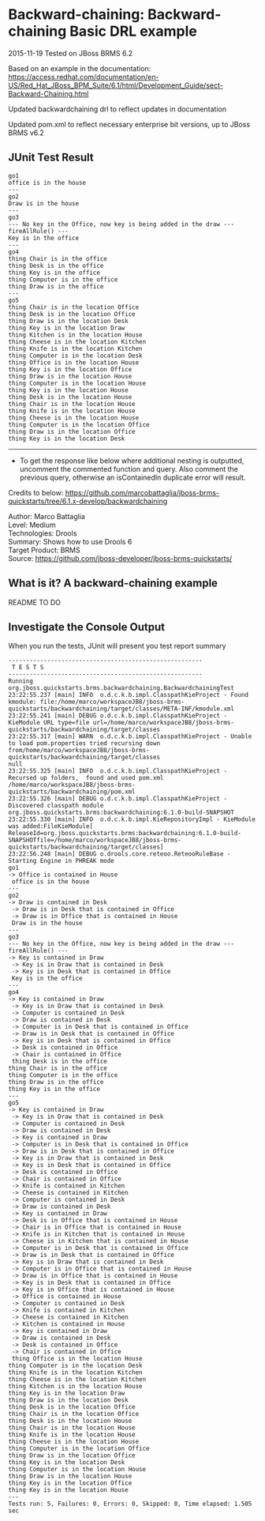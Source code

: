 Backward-chaining: Backward-chaining Basic DRL example
===

2015-11-19
Tested on JBoss BRMS 6.2

Based on an example in the documentation: https://access.redhat.com/documentation/en-US/Red_Hat_JBoss_BPM_Suite/6.1/html/Development_Guide/sect-Backward-Chaining.html

Updated backwardchaining drl to reflect updates in documentation

Updated pom.xml to reflect necessary enterprise bit versions, up to JBoss BRMS v6.2

JUnit Test Result
---

    go1
    office is in the house
    ---
    go2
    Draw is in the house
    ---
    go3
    --- No key in the Office, now key is being added in the draw --- fireAllRule() ---
    Key is in the office
    ---
    go4
    thing Chair is in the office
    thing Desk is in the office
    thing Key is in the office
    thing Computer is in the office
    thing Draw is in the office
    ---
    go5
    thing Chair is in the location Office
    thing Desk is in the location Office
    thing Draw is in the location Desk
    thing Key is in the location Draw
    thing Kitchen is in the location House
    thing Cheese is in the location Kitchen
    thing Knife is in the location Kitchen
    thing Computer is in the location Desk
    thing Office is in the location House
    thing Key is in the location Office
    thing Draw is in the location House
    thing Computer is in the location House
    thing Key is in the location House
    thing Desk is in the location House
    thing Chair is in the location House
    thing Knife is in the location House
    thing Cheese is in the location House
    thing Computer is in the location Office
    thing Draw is in the location Office
    thing Key is in the location Desk

---
* To get the response like below where additional nesting is outputted, uncomment the commented function and query.  Also comment the previous query, otherwise an isContainedIn duplicate error will result.

Credits to below:
https://github.com/marcobattaglia/jboss-brms-quickstarts/tree/6.1.x-develop/backwardchaining

Author: Marco Battaglia  
Level: Medium  
Technologies: Drools  
Summary: Shows how to use Drools 6  
Target Product: BRMS  
Source: <https://github.com/jboss-developer/jboss-brms-quickstarts/>  

What is it? A backward-chaining example 
-----------

README TO DO

Investigate the Console Output
----------------------------

When you run the tests, JUnit will present you test report summary
    
    -------------------------------------------------------
     T E S T S
    -------------------------------------------------------
    Running org.jboss.quickstarts.brms.backwardchaining.BackwardchainingTest
    23:22:55.237 [main] INFO  o.d.c.k.b.impl.ClasspathKieProject - Found kmodule: file:/home/marco/workspaceJB8/jboss-brms-quickstarts/backwardchaining/target/classes/META-INF/kmodule.xml
    23:22:55.241 [main] DEBUG o.d.c.k.b.impl.ClasspathKieProject - KieModule URL type=file url=/home/marco/workspaceJB8/jboss-brms-quickstarts/backwardchaining/target/classes
    23:22:55.317 [main] WARN  o.d.c.k.b.impl.ClasspathKieProject - Unable to load pom.properties tried recursing down from/home/marco/workspaceJB8/jboss-brms-quickstarts/backwardchaining/target/classes
    null
    23:22:55.325 [main] INFO  o.d.c.k.b.impl.ClasspathKieProject - Recursed up folders,  found and used pom.xml /home/marco/workspaceJB8/jboss-brms-quickstarts/backwardchaining/pom.xml
    23:22:55.326 [main] DEBUG o.d.c.k.b.impl.ClasspathKieProject - Discovered classpath module org.jboss.quickstarts.brms:backwardchaining:6.1.0-build-SNAPSHOT
    23:22:55.330 [main] INFO  o.d.c.k.b.impl.KieRepositoryImpl - KieModule was added:FileKieModule[ ReleaseId=org.jboss.quickstarts.brms:backwardchaining:6.1.0-build-SNAPSHOTfile=/home/marco/workspaceJB8/jboss-brms-quickstarts/backwardchaining/target/classes]
    23:22:56.248 [main] DEBUG o.drools.core.reteoo.ReteooRuleBase - Starting Engine in PHREAK mode
    go1
    -> Office is contained in House  
     office is in the house
    ---
    go2
    -> Draw is contained in Desk  
     -> Draw is in Desk that is contained in Office  
     -> Draw is in Office that is contained in House  
     Draw is in the house
    ---
    go3
    --- No key in the Office, now key is being added in the draw --- fireAllRule() ---
    -> Key is contained in Draw  
     -> Key is in Draw that is contained in Desk  
     -> Key is in Desk that is contained in Office  
     Key is in the office
    ---
    go4
    -> Key is contained in Draw  
     -> Key is in Draw that is contained in Desk  
     -> Computer is contained in Desk  
     -> Draw is contained in Desk  
     -> Computer is in Desk that is contained in Office  
     -> Draw is in Desk that is contained in Office  
     -> Key is in Desk that is contained in Office  
     -> Desk is contained in Office  
     -> Chair is contained in Office  
     thing Desk is in the office
    thing Chair is in the office
    thing Computer is in the office
    thing Draw is in the office
    thing Key is in the office
    ---
    go5
    -> Key is contained in Draw  
     -> Key is in Draw that is contained in Desk  
     -> Computer is contained in Desk  
     -> Draw is contained in Desk  
     -> Key is contained in Draw  
     -> Computer is in Desk that is contained in Office  
     -> Draw is in Desk that is contained in Office  
     -> Key is in Draw that is contained in Desk  
     -> Key is in Desk that is contained in Office  
     -> Desk is contained in Office  
     -> Chair is contained in Office  
     -> Knife is contained in Kitchen  
     -> Cheese is contained in Kitchen  
     -> Computer is contained in Desk  
     -> Draw is contained in Desk  
     -> Key is contained in Draw  
     -> Desk is in Office that is contained in House  
     -> Chair is in Office that is contained in House  
     -> Knife is in Kitchen that is contained in House  
     -> Cheese is in Kitchen that is contained in House  
     -> Computer is in Desk that is contained in Office  
     -> Draw is in Desk that is contained in Office  
     -> Key is in Draw that is contained in Desk  
     -> Computer is in Office that is contained in House  
     -> Draw is in Office that is contained in House  
     -> Key is in Desk that is contained in Office  
     -> Key is in Office that is contained in House  
     -> Office is contained in House  
     -> Computer is contained in Desk  
     -> Knife is contained in Kitchen  
     -> Cheese is contained in Kitchen  
     -> Kitchen is contained in House  
     -> Key is contained in Draw  
     -> Draw is contained in Desk  
     -> Desk is contained in Office  
     -> Chair is contained in Office  
     thing Office is in the location House
    thing Computer is in the location Desk
    thing Knife is in the location Kitchen
    thing Cheese is in the location Kitchen
    thing Kitchen is in the location House
    thing Key is in the location Draw
    thing Draw is in the location Desk
    thing Desk is in the location Office
    thing Chair is in the location Office
    thing Desk is in the location House
    thing Chair is in the location House
    thing Knife is in the location House
    thing Cheese is in the location House
    thing Computer is in the location Office
    thing Draw is in the location Office
    thing Key is in the location Desk
    thing Computer is in the location House
    thing Draw is in the location House
    thing Key is in the location Office
    thing Key is in the location House
    ---
    Tests run: 5, Failures: 0, Errors: 0, Skipped: 0, Time elapsed: 1.505 sec
 
